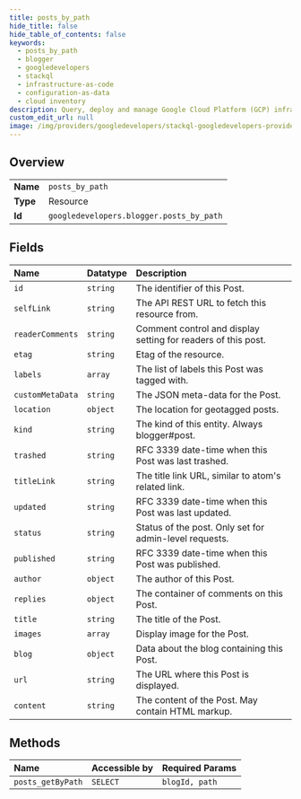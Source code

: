 ```yaml
---
title: posts_by_path
hide_title: false
hide_table_of_contents: false
keywords:
  - posts_by_path
  - blogger
  - googledevelopers    
  - stackql
  - infrastructure-as-code
  - configuration-as-data
  - cloud inventory
description: Query, deploy and manage Google Cloud Platform (GCP) infrastructure and resources using SQL
custom_edit_url: null
image: /img/providers/googledevelopers/stackql-googledevelopers-provider-featured-image.png
---
```

  
    

## Overview
<table><tbody>
<tr><td><b>Name</b></td><td><code>posts_by_path</code></td></tr>
<tr><td><b>Type</b></td><td>Resource</td></tr>
<tr><td><b>Id</b></td><td><code>googledevelopers.blogger.posts_by_path</code></td></tr>
</tbody></table>

## Fields
| Name | Datatype | Description |
|:-----|:---------|:------------|
| `id` | `string` | The identifier of this Post. |
| `selfLink` | `string` | The API REST URL to fetch this resource from. |
| `readerComments` | `string` | Comment control and display setting for readers of this post. |
| `etag` | `string` | Etag of the resource. |
| `labels` | `array` | The list of labels this Post was tagged with. |
| `customMetaData` | `string` | The JSON meta-data for the Post. |
| `location` | `object` | The location for geotagged posts. |
| `kind` | `string` | The kind of this entity. Always blogger#post. |
| `trashed` | `string` | RFC 3339 date-time when this Post was last trashed. |
| `titleLink` | `string` | The title link URL, similar to atom's related link. |
| `updated` | `string` | RFC 3339 date-time when this Post was last updated. |
| `status` | `string` | Status of the post. Only set for admin-level requests. |
| `published` | `string` | RFC 3339 date-time when this Post was published. |
| `author` | `object` | The author of this Post. |
| `replies` | `object` | The container of comments on this Post. |
| `title` | `string` | The title of the Post. |
| `images` | `array` | Display image for the Post. |
| `blog` | `object` | Data about the blog containing this Post. |
| `url` | `string` | The URL where this Post is displayed. |
| `content` | `string` | The content of the Post. May contain HTML markup. |
## Methods
| Name | Accessible by | Required Params |
|:-----|:--------------|:----------------|
| `posts_getByPath` | `SELECT` | `blogId, path` |
